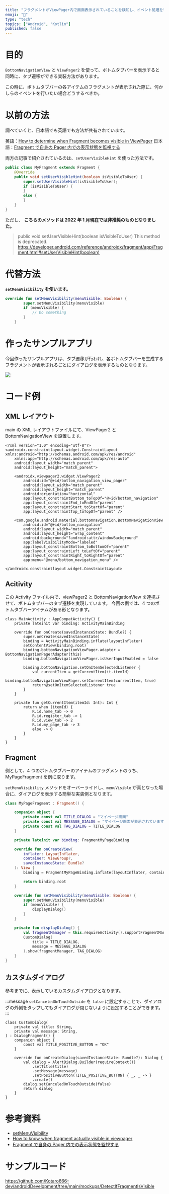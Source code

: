 ```yaml
---
title: "フラグメントがViewPager内で画面表示されていることを検知し、イベント処理を行う方法"
emoji: "🌟"
type: "tech"
topics: ["Android", "Kotlin"]
published: false
---
```


# 目的

`BottomNavigationView` と `ViewPager2` を使って、ボトムタブバーを表示すると同時に、タブ遷移ができる実装方法があります。

この時に、ボトムタブバーの各アイテムのフラグメントが表示された際に、何かしらのイベントを行いたい場合どうするべきか。

# 以前の方法

調べていくと、日本語でも英語でも方法が共有されています。

英語：[How to determine when Fragment becomes visible in ViewPager](https://stackoverflow.com/questions/10024739/how-to-determine-when-fragment-becomes-visible-in-viewpager)
日本語：[Fragment で自身の Pager 内での表示状態を監視する](https://qiita.com/sakuna63/items/653452eb48029d53d44f)

両方の記事で紹介されているのは、`setUserVisibleHint` を使った方法です。

```Java
public class MyFragment extends Fragment {
    @Override
    public void setUserVisibleHint(boolean isVisibleToUser) {
        super.setUserVisibleHint(isVisibleToUser);
        if (isVisibleToUser) {
        }
        else {
        }
    }
}
```

ただし、 **こちらのメソッドは 2022 年 1 月現在では非推奨のものとなりました。**

> public void setUserVisibleHint(boolean isVisibleToUser)
> This method is deprecated.
> https://developer.android.com/reference/androidx/fragment/app/Fragment.html#setUserVisibleHint(boolean)

# 代替方法

**`setMenuVisibility` を使います。**

```Kotlin
override fun setMenuVisibility(menuVisible: Boolean) {
        super.setMenuVisibility(menuVisible)
        if (menuVisible) {
            // Do something
        }
    }
```

# 作ったサンプルアプリ

今回作ったサンプルアプリは、タブ遷移が行われ、各ボトムタブバーを生成するフラグメントが表示されるごとにダイアログを表示するものとなります。

![](/images/sample_gif.gif)

# コード例

## XML レイアウト

main の XML レイアウトファイルにて、ViewPager2 と BottomNavigationView を設置します。

```Xml: activity_main.xml
<?xml version="1.0" encoding="utf-8"?>
<androidx.constraintlayout.widget.ConstraintLayout xmlns:android="http://schemas.android.com/apk/res/android"
    xmlns:app="http://schemas.android.com/apk/res-auto"
    android:layout_width="match_parent"
    android:layout_height="match_parent">

    <androidx.viewpager2.widget.ViewPager2
        android:id="@+id/bottom_navigation_view_pager"
        android:layout_width="match_parent"
        android:layout_height="match_parent"
        android:orientation="horizontal"
        app:layout_constraintBottom_toTopOf="@+id/bottom_navigation"
        app:layout_constraintEnd_toEndOf="parent"
        app:layout_constraintStart_toStartOf="parent"
        app:layout_constraintTop_toTopOf="parent" />

    <com.google.android.material.bottomnavigation.BottomNavigationView
        android:id="@+id/bottom_navigation"
        android:layout_width="match_parent"
        android:layout_height="wrap_content"
        android:background="?android:attr/windowBackground"
        app:labelVisibilityMode="labeled"
        app:layout_constraintBottom_toBottomOf="parent"
        app:layout_constraintLeft_toLeftOf="parent"
        app:layout_constraintRight_toRightOf="parent"
        app:menu="@menu/bottom_navigation_menu" />

</androidx.constraintlayout.widget.ConstraintLayout>
```

## Acitivity

この Activity ファイル内で、viewPager2 と BottomNavigationView を連携させて、ボトムタブバーのタブ遷移を実現しています。
今回の例では、4 つのボトムタブバーアイテムがある形となります。

```Kotlin: MainActivity.kt
class MainActivity : AppCompatActivity() {
    private lateinit var binding: ActivityMainBinding

    override fun onCreate(savedInstanceState: Bundle?) {
        super.onCreate(savedInstanceState)
        binding = ActivityMainBinding.inflate(layoutInflater)
        setContentView(binding.root)
        binding.bottomNavigationViewPager.adapter = BottomNavigationPagerAdapter(this)
        binding.bottomNavigationViewPager.isUserInputEnabled = false

        binding.bottomNavigation.setOnItemSelectedListener {
            val currentItem = getCurrentItem(it.itemId)
            binding.bottomNavigationViewPager.setCurrentItem(currentItem, true)
            return@setOnItemSelectedListener true
        }
    }

    private fun getCurrentItem(itemId: Int): Int {
        return when (itemId) {
            R.id.home_tab -> 0
            R.id.register_tab -> 1
            R.id.view_tab -> 2
            R.id.my_page_tab -> 3
            else -> 0
        }
    }
}
```

## Fragment

例として、4 つのボトムタブバーのアイテムのフラグメントのうち、MyPageFragment を例に取ります。

`setMenuVisibility` メソッドをオーバーライドし、`menuVisible` が真となった場合に、ダイアログを表示する簡単な実装例となります。

```Kotlin:MyPageFragment.kt
class MyPageFragment : Fragment() {

    companion object {
        private const val TITLE_DIALOG = "マイページ画面"
        private const val MESSAGE_DIALOG = "マイページ画面が表示されています。"
        private const val TAG_DIALOG = TITLE_DIALOG
    }

    private lateinit var binding: FragmentMyPageBinding

    override fun onCreateView(
        inflater: LayoutInflater,
        container: ViewGroup?,
        savedInstanceState: Bundle?
    ): View {
        binding = FragmentMyPageBinding.inflate(layoutInflater, container, false)

        return binding.root
    }

    override fun setMenuVisibility(menuVisible: Boolean) {
        super.setMenuVisibility(menuVisible)
        if (menuVisible) {
            displayDialog()
        }
    }

    private fun displayDialog() {
        val fragmentManager = this.requireActivity().supportFragmentManager
        CustomDialog(
            title = TITLE_DIALOG,
            message = MESSAGE_DIALOG
        ).show(fragmentManager, TAG_DIALOG)
    }
}
```

## カスタムダイアログ

参考までに、表示しているカスタムダイアログとなります。

:::message
`setCanceledOnTouchOutside` を `false` に設定することで、ダイアログの外側をタップしてもダイアログが閉じないように設定することができます。
:::

```Kotlin: CustomDialog.kt
class CustomDialog(
    private val title: String,
    private val message: String,
) : DialogFragment() {
    companion object {
        const val TITLE_POSITIVE_BUTTON = "OK"
    }

    override fun onCreateDialog(savedInstanceState: Bundle?): Dialog {
        val dialog = AlertDialog.Builder(requireContext())
            .setTitle(title)
            .setMessage(message)
            .setPositiveButton(TITLE_POSITIVE_BUTTON) { _, _ -> }
            .create()
        dialog.setCanceledOnTouchOutside(false)
        return dialog
    }
}
```

# 参考資料

- [setMenuVisibility](<https://developer.android.com/reference/androidx/fragment/app/Fragment.html#setMenuVisibility(boolean)>)
- [How to know when fragment actually visible in viewpager](https://stackoverflow.com/questions/48893014/how-to-know-when-fragment-actually-visible-in-viewpager)
- [Fragment で自身の Pager 内での表示状態を監視する](https://qiita.com/sakuna63/items/653452eb48029d53d44f)

# サンプルコード

https://github.com/Kotaro666-dev/androidDevelopment/tree/main/mockups/DetectIfFragmentIsVisible
